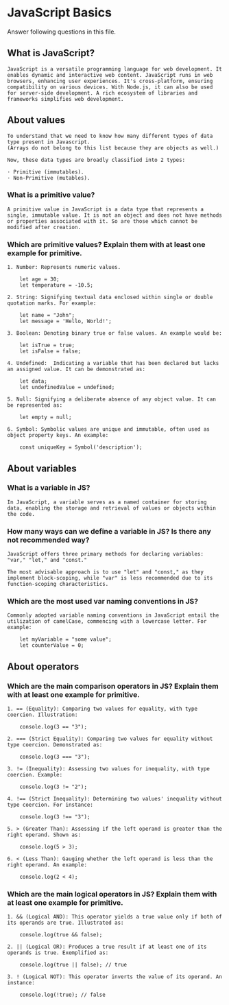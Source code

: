 # JavaScript Basics

Answer following questions in this file.

## What is JavaScript?

```
JavaScript is a versatile programming language for web development. It enables dynamic and interactive web content. JavaScript runs in web browsers, enhancing user experiences. It's cross-platform, ensuring compatibility on various devices. With Node.js, it can also be used for server-side development. A rich ecosystem of libraries and frameworks simplifies web development.
```

## About values

```
To understand that we need to know how many different types of data type present in Javascript.
(Arrays do not belong to this list because they are objects as well.)

Now, these data types are broadly classified into 2 types:

· Primitive (immutables).
· Non-Primitive (mutables).
```

### What is a primitive value?

```
A primitive value in JavaScript is a data type that represents a single, immutable value. It is not an object and does not have methods or properties associated with it. So are those which cannot be modified after creation.
```

### Which are primitive values? Explain them with at least one example for primitive.

```
1. Number: Represents numeric values.

    let age = 30;
    let temperature = -10.5;

2. String: Signifying textual data enclosed within single or double quotation marks. For example:

    let name = "John";
    let message = 'Hello, World!';

3. Boolean: Denoting binary true or false values. An example would be:

    let isTrue = true;
    let isFalse = false;

4. Undefined:  Indicating a variable that has been declared but lacks an assigned value. It can be demonstrated as:

    let data;
    let undefinedValue = undefined;

5. Null: Signifying a deliberate absence of any object value. It can be represented as:

    let empty = null;

6. Symbol: Symbolic values are unique and immutable, often used as object property keys. An example:

    const uniqueKey = Symbol('description');
```

## About variables

### What is a variable in JS?

```
In JavaScript, a variable serves as a named container for storing data, enabling the storage and retrieval of values or objects within the code.
```

### How many ways can we define a variable in JS? Is there any not recommended way?

```
JavaScript offers three primary methods for declaring variables: "var," "let," and "const."

The most advisable approach is to use "let" and "const," as they implement block-scoping, while "var" is less recommended due to its function-scoping characteristics.
```

### Which are the most used var naming conventions in JS?

```
Commonly adopted variable naming conventions in JavaScript entail the utilization of camelCase, commencing with a lowercase letter. For example:

    let myVariable = "some value";
    let counterValue = 0;
```

## About operators

### Which are the main comparison operators in JS? Explain them with at least one example for primitive.

```
1. == (Equality): Comparing two values for equality, with type coercion. Illustration:

    console.log(3 == "3");

2. === (Strict Equality): Comparing two values for equality without type coercion. Demonstrated as:

    console.log(3 === "3");

3. != (Inequality): Assessing two values for inequality, with type coercion. Example:

    console.log(3 != "2");

4. !== (Strict Inequality): Determining two values' inequality without type coercion. For instance:

    console.log(3 !== "3");

5. > (Greater Than): Assessing if the left operand is greater than the right operand. Shown as:

    console.log(5 > 3);

6. < (Less Than): Gauging whether the left operand is less than the right operand. An example:

    console.log(2 < 4);
```

### Which are the main logical operators in JS? Explain them with at least one example for primitive.

```
1. && (Logical AND): This operator yields a true value only if both of its operands are true. Illustrated as:

    console.log(true && false);

2. || (Logical OR): Produces a true result if at least one of its operands is true. Exemplified as:

    console.log(true || false); // true

3. ! (Logical NOT): This operator inverts the value of its operand. An instance:

    console.log(!true); // false
```
